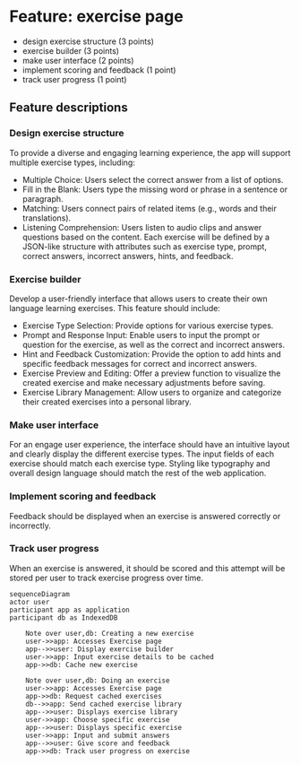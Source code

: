 # Feature: exercise page

- design exercise structure (3 points)
- exercise builder (3 points)
- make user interface (2 points)
- implement scoring and feedback (1 point)
- track user progress (1 point)

## Feature descriptions

### Design exercise structure

To provide a diverse and engaging learning experience, the app will support multiple exercise types, including:
- Multiple Choice: Users select the correct answer from a list of options.
- Fill in the Blank: Users type the missing word or phrase in a sentence or paragraph.
- Matching: Users connect pairs of related items (e.g., words and their translations).
- Listening Comprehension: Users listen to audio clips and answer questions based on the content.
Each exercise will be defined by a JSON-like structure with attributes such as exercise type, prompt, correct answers, incorrect answers, hints, and feedback.

### Exercise builder

Develop a user-friendly interface that allows users to create their own language learning exercises. This feature should include:
- Exercise Type Selection: Provide options for various exercise types.
- Prompt and Response Input: Enable users to input the prompt or question for the exercise, as well as the correct and incorrect answers.
- Hint and Feedback Customization: Provide the option to add hints and specific feedback messages for correct and incorrect answers.
- Exercise Preview and Editing: Offer a preview function to visualize the created exercise and make necessary adjustments before saving.
- Exercise Library Management: Allow users to organize and categorize their created exercises into a personal library.

### Make user interface 

For an engage user experience, the interface should have an intuitive layout and clearly display the different exercise types. The input fields of each exercise should match each exercise type. Styling like typography and overall design language should match the rest of the web application.

### Implement scoring and feedback

Feedback should be displayed when an exercise is answered correctly or incorrectly.

### Track user progress 

When an exercise is answered, it should be scored and this attempt will be stored per user to track exercise progress over time.

```mermaid
sequenceDiagram
actor user
participant app as application
participant db as IndexedDB

    Note over user,db: Creating a new exercise
    user->>app: Accesses Exercise page
    app-->>user: Display exercise builder
    user->>app: Input exercise details to be cached
    app->>db: Cache new exercise

    Note over user,db: Doing an exercise
    user->>app: Accesses Exercise page
    app->>db: Request cached exercises
    db-->>app: Send cached exercise library
    app-->>user: Displays exercise library
    user->>app: Choose specific exercise
    app-->>user: Displays specific exercise
    user->>app: Input and submit answers
    app-->>user: Give score and feedback
    app->>db: Track user progress on exercise
    
```